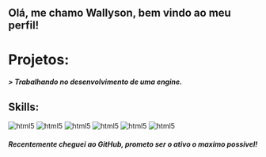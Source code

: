 ## Olá, me chamo Wallyson, bem vindo ao meu perfil!

# Projetos:
#### *> Trabalhando no desenvolvimento de uma engine.*
## Skills:
<div style="display: inline_block"<br/>
<img alig="center" alt="html5" src="https://img.shields.io/badge/HTML5-E34F26?style=for-the-badge&logo=html5&logoColor=white" />
<img alig="center" alt="html5" src="https://img.shields.io/badge/Python-3776AB?style=for-the-badge&logo=python&logoColor=white" />
<img alig="center" alt="html5" src="https://img.shields.io/badge/Lua-2C2D72?style=for-the-badge&logo=lua&logoColor=white" />
<img alig="center" alt="html5" src="https://img.shields.io/badge/Java-ED8B00?style=for-the-badge&logo=java&logoColor=white" />
<img alig="center" alt="html5" src="https://img.shields.io/badge/CSS3-1572B6?style=for-the-badge&logo=css3&logoColor=white" />
<img alig="center" alt="html5" src="https://img.shields.io/badge/powershell-5391FE?style=for-the-badge&logo=powershell&logoColor=white" />
</div>

##### Recentemente cheguei ao *GitHub*, prometo ser o ativo o maximo possivel!
